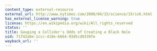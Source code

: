 ```yaml
---
content_type: external-resource
external_url: http://www.nytimes.com/2008/04/15/science/15risk.html
has_external_license_warning: true
license: https://en.wikipedia.org/wiki/All_rights_reserved
status: ''
title: Gauging a Collider's Odds of Creating a Black Hole
uid: 71f42a8e-1ccc-410e-b664-93d5cd9339fe
wayback_url: ''
---
```

